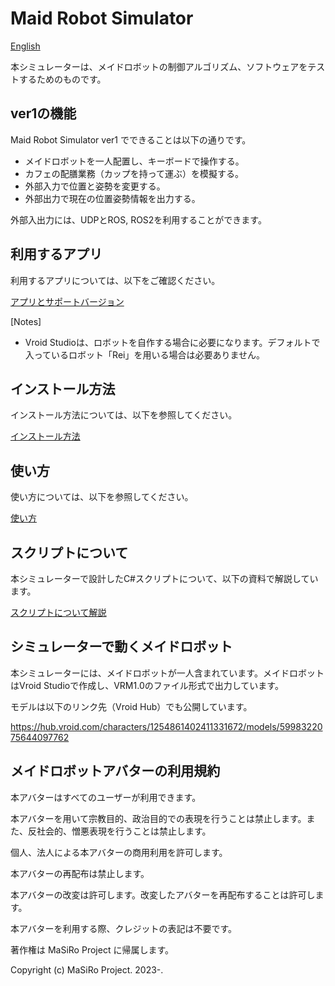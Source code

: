 # Maid Robot Simulator

[English](./README_en.md)

本シミュレーターは、メイドロボットの制御アルゴリズム、ソフトウェアをテストするためのものです。

## ver1の機能

Maid Robot Simulator ver1 でできることは以下の通りです。

- メイドロボットを一人配置し、キーボードで操作する。
- カフェの配膳業務（カップを持って運ぶ）を模擬する。
- 外部入力で位置と姿勢を変更する。
- 外部出力で現在の位置姿勢情報を出力する。

外部入出力には、UDPとROS, ROS2を利用することができます。

## 利用するアプリ

利用するアプリについては、以下をご確認ください。

[アプリとサポートバージョン](./doc/version/support_version.md)

[Notes]

- Vroid Studioは、ロボットを自作する場合に必要になります。デフォルトで入っているロボット「Rei」を用いる場合は必要ありません。

## インストール方法

インストール方法については、以下を参照してください。

[インストール方法](/doc/install/install_doc.md)

## 使い方

使い方については、以下を参照してください。

[使い方](/doc/how_to_use/how_to_use_doc.md)

## スクリプトについて

本シミュレーターで設計したC#スクリプトについて、以下の資料で解説しています。

[スクリプトについて解説](./doc/about_script/explain_script.md)

## シミュレーターで動くメイドロボット

本シミュレーターには、メイドロボットが一人含まれています。メイドロボットはVroid Studioで作成し、VRM1.0のファイル形式で出力しています。

モデルは以下のリンク先（Vroid Hub）でも公開しています。

<https://hub.vroid.com/characters/1254861402411331672/models/5998322075644097762>

## メイドロボットアバターの利用規約

本アバターはすべてのユーザーが利用できます。

本アバターを用いて宗教目的、政治目的での表現を行うことは禁止します。また、反社会的、憎悪表現を行うことは禁止します。

個人、法人による本アバターの商用利用を許可します。

本アバターの再配布は禁止します。

本アバターの改変は許可します。改変したアバターを再配布することは許可します。

本アバターを利用する際、クレジットの表記は不要です。

著作権は MaSiRo Project に帰属します。

Copyright (c) MaSiRo Project. 2023-.
